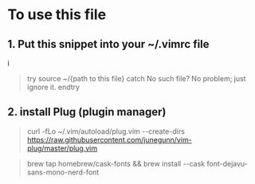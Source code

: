 # To use this file

## 1. Put this snippet into your ~/.vimrc file
i
> try 
>   source ~/{path to this file}
> catch
>   No such file? No problem; just ignore it.
> endtry 

## 2. install Plug (plugin manager)

> curl -fLo ~/.vim/autoload/plug.vim --create-dirs \
>   https://raw.githubusercontent.com/junegunn/vim-plug/master/plug.vim

> brew tap homebrew/cask-fonts && brew install --cask font-dejavu-sans-mono-nerd-font


